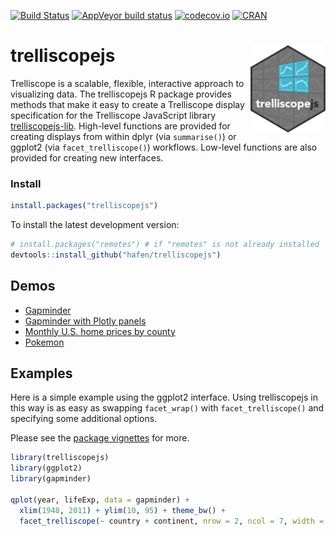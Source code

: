 <!-- badges: start -->
[![Build Status](https://travis-ci.org/hafen/trelliscopejs.svg?branch=master)](https://travis-ci.org/hafen/trelliscopejs)
[![AppVeyor build status](https://ci.appveyor.com/api/projects/status/github/hafen/trelliscopejs?branch=master&svg=true)](https://ci.appveyor.com/project/hafen/trelliscopejs)
[![codecov.io](https://codecov.io/github/hafen/trelliscopejs/coverage.svg?branch=master)](https://codecov.io/github/hafen/trelliscopejs?branch=master)
[![CRAN](http://www.r-pkg.org/badges/version/trelliscopejs)](https://cran.r-project.org/package=trelliscopejs)
<!-- badges: end -->

<script src="https://unpkg.com/trelliscopejs-lib/dist/trelliscope.min.js"></script>

# trelliscopejs <img src="man/figures/logo.png" align="right" width="120px" />

Trelliscope is a scalable, flexible, interactive approach to visualizing data. The trelliscopejs R package provides methods that make it easy to create a Trelliscope display specification for the Trelliscope JavaScript library [trelliscopejs-lib](https://github.com/hafen/trelliscopejs-lib). High-level functions are provided for creating displays from within dplyr (via `summarise()`) or ggplot2 (via `facet_trelliscope()`) workflows. Low-level functions are also provided for creating new interfaces.

### Install

```r
install.packages("trelliscopejs")
```

To install the latest development version:

```r
# install.packages("remotes") # if "remotes" is not already installed
devtools::install_github("hafen/trelliscopejs")
```

## Demos

- [Gapminder](http://hafen.github.io/trelliscopejs-demo/gapminder)
- [Gapminder with Plotly panels](http://hafen.github.io/trelliscopejs-demo/gapminder_plotly)
- [Monthly U.S. home prices by county](http://hafen.github.io/trelliscopejs-demo/housing)
- [Pokemon](http://hafen.github.io/trelliscopejs-demo/pokemon)

## Examples

Here is a simple example using the ggplot2 interface. Using trelliscopejs in this way is as easy as swapping `facet_wrap()` with `facet_trelliscope()` and specifying some additional options.

Please see the [package vignettes](https://hafen.github.io/trelliscopejs) for more.

```r
library(trelliscopejs)
library(ggplot2)
library(gapminder)

qplot(year, lifeExp, data = gapminder) +
  xlim(1948, 2011) + ylim(10, 95) + theme_bw() +
  facet_trelliscope(~ country + continent, nrow = 2, ncol = 7, width = 300)
```

<div style="margin-top:20px; margin-bottom: 20px">
<div id="ebbfa969" class="trelliscope-not-spa" style="width:850px; height:600px;"></div>
</div>

<script>
  (function() {
    trelliscopeApp('ebbfa969', 'https://hafen.github.io/trelliscopejs-demo/mpg/appfiles/config.jsonp');
  })();
</script>
